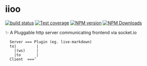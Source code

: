 # iioo

[![build status](https://img.shields.io/travis/big-wheel/iioo/master.svg?style=flat-square)](https://travis-ci.org/big-wheel/iioo)
[![Test coverage](https://img.shields.io/codecov/c/github/big-wheel/iioo.svg?style=flat-square)](https://codecov.io/github/big-wheel/iioo?branch=master)
[![NPM version](https://img.shields.io/npm/v/iioo.svg?style=flat-square)](https://www.npmjs.com/package/iioo)
[![NPM Downloads](https://img.shields.io/npm/dm/iioo.svg?style=flat-square&maxAge=43200)](https://www.npmjs.com/package/iioo)

 ✨ A Pluggable http server communicating frontend via socket.io

```text
  Server === Plugin (eg. live-markdown)
  to|         |
    |(ws)     |
    |to       |
  Client  ===’
```
